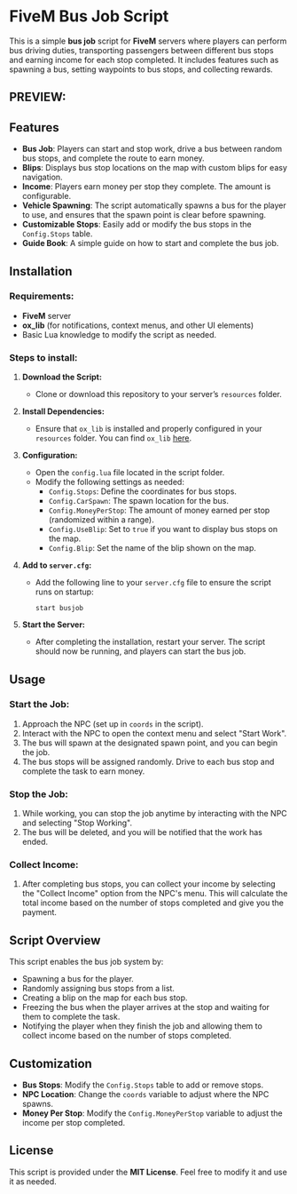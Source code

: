 # FiveM Bus Job Script

This is a simple **bus job** script for **FiveM** servers where players can perform bus driving duties, transporting passengers between different bus stops and earning income for each stop completed. It includes features such as spawning a bus, setting waypoints to bus stops, and collecting rewards.

## PREVIEW: 
## Features

- **Bus Job**: Players can start and stop work, drive a bus between random bus stops, and complete the route to earn money.
- **Blips**: Displays bus stop locations on the map with custom blips for easy navigation.
- **Income**: Players earn money per stop they complete. The amount is configurable.
- **Vehicle Spawning**: The script automatically spawns a bus for the player to use, and ensures that the spawn point is clear before spawning.
- **Customizable Stops**: Easily add or modify the bus stops in the `Config.Stops` table.
- **Guide Book**: A simple guide on how to start and complete the bus job.

## Installation

### Requirements:
- **FiveM** server
- **ox_lib** (for notifications, context menus, and other UI elements)
- Basic Lua knowledge to modify the script as needed.

### Steps to install:

1. **Download the Script:**
   - Clone or download this repository to your server’s `resources` folder.
   
2. **Install Dependencies:**
   - Ensure that `ox_lib` is installed and properly configured in your `resources` folder. You can find `ox_lib` [here](https://github.com/overextended/ox_lib).
   
3. **Configuration:**
   - Open the `config.lua` file located in the script folder.
   - Modify the following settings as needed:
     - `Config.Stops`: Define the coordinates for bus stops.
     - `Config.CarSpawn`: The spawn location for the bus.
     - `Config.MoneyPerStop`: The amount of money earned per stop (randomized within a range).
     - `Config.UseBlip`: Set to `true` if you want to display bus stops on the map.
     - `Config.Blip`: Set the name of the blip shown on the map.

4. **Add to `server.cfg`:**
   - Add the following line to your `server.cfg` file to ensure the script runs on startup:
     ```plaintext
     start busjob
     ```

5. **Start the Server:**
   - After completing the installation, restart your server. The script should now be running, and players can start the bus job.

## Usage

### Start the Job:
1. Approach the NPC (set up in `coords` in the script).
2. Interact with the NPC to open the context menu and select "Start Work".
3. The bus will spawn at the designated spawn point, and you can begin the job.
4. The bus stops will be assigned randomly. Drive to each bus stop and complete the task to earn money.

### Stop the Job:
1. While working, you can stop the job anytime by interacting with the NPC and selecting "Stop Working".
2. The bus will be deleted, and you will be notified that the work has ended.

### Collect Income:
1. After completing bus stops, you can collect your income by selecting the "Collect Income" option from the NPC's menu. This will calculate the total income based on the number of stops completed and give you the payment.

## Script Overview

This script enables the bus job system by:
- Spawning a bus for the player.
- Randomly assigning bus stops from a list.
- Creating a blip on the map for each bus stop.
- Freezing the bus when the player arrives at the stop and waiting for them to complete the task.
- Notifying the player when they finish the job and allowing them to collect income based on the number of stops completed.

## Customization

- **Bus Stops**: Modify the `Config.Stops` table to add or remove stops.
- **NPC Location**: Change the `coords` variable to adjust where the NPC spawns.
- **Money Per Stop**: Modify the `Config.MoneyPerStop` variable to adjust the income per stop completed.

## License

This script is provided under the **MIT License**. Feel free to modify it and use it as needed.
